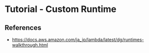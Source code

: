 # Tutorial - Custom Runtime

## References

- https://docs.aws.amazon.com/ja_jp/lambda/latest/dg/runtimes-walkthrough.html
